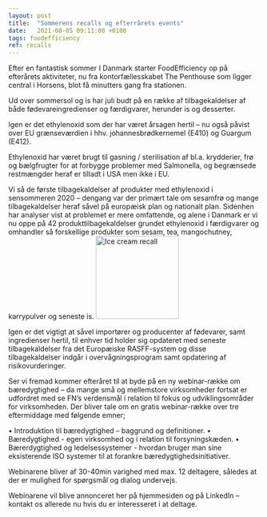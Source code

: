 ```yaml
---
layout: post
title:  "Sommerens recalls og efterrårets events"
date:   2021-08-05 09:11:00 +0100
tags: foodefficiency
ref: recalls
---
```


Efter en fantastisk sommer I Danmark starter FoodEfficiency op på efterårets aktiviteter, nu fra kontorfællesskabet The Penthouse som ligger central i Horsens, blot få minutters gang fra stationen. 

Ud over sommersol og is har juli budt på en række af tilbagekaldelser af både fødevareingredienser og færdigvarer, herunder is og desserter. 

Igen er det ethylenoxid som der har været årsagen hertil – nu også påvist over EU grænseværdien i hhv. johannesbrødkernemel (E410) og Guargum (E412). 

Ethylenoxid har været brugt til gasning / sterilisation af bl.a. krydderier, frø og bælgfrugter for at forbygge problemer med Salmonella, og begrænsede restmængder heraf er tilladt i USA men ikke i EU. 

Vi så de første tilbagekaldelser af produkter med ethylenoxid i sensommeren 2020 – dengang var der primært tale om sesamfrø og mange tilbagekaldelser heraf såvel på europæisk plan og nationalt plan. 
Sidenhen har analyser vist at problemet er mere omfattende, og alene i Danmark er vi nu oppe på 42 produkttilbagekaldelser grundet ethylenoxid i færdigvarer og omhandler så forskellige produkter som sesam, tea, mangochutney, karrypulver og seneste is. 
<img width="166" alt="Ice cream recall" src="https://user-images.githubusercontent.com/75361000/128315846-be0054ff-aca2-4726-94f7-8e57c90794fb.png">

Igen er det vigtigt at såvel importører og producenter af fødevarer, samt ingredienser hertil, til enhver tid holder sig opdateret med seneste tilbagekaldelser fra det Europæiske RASFF-system og disse tilbagekaldelser indgår i overvågningsprogram samt opdatering af risikovurderinger. 

Ser vi fremad kommer efteråret til at byde på en ny webinar-række om bæredygtighed – da mange små og mellemstore virksomheder fortsat er udfordret med se FN’s verdensmål i relation til fokus og udviklingsområder for virksomheden. Der bliver tale om en gratis webinar-række over tre eftermiddage med følgende emner;

•	Introduktion til bæredygtighed – baggrund og definitioner.
•	Bæredygtighed - egen virksomhed og i relation til forsyningskæden. 
•	Bærerdygtighed og ledelsessystemer - hvordan bruger man sine eksisterende ISO systemer til at forankre bæredygtighedsinitiativer.

Webinarene bliver af 30-40min varighed med max. 12 deltagere, således at der er mulighed for spørgsmål og dialog undervejs.

Webinarene vil blive annonceret her på hjemmesiden og på LinkedIn – kontakt os allerede nu hvis du er interesseret i at deltage. 

